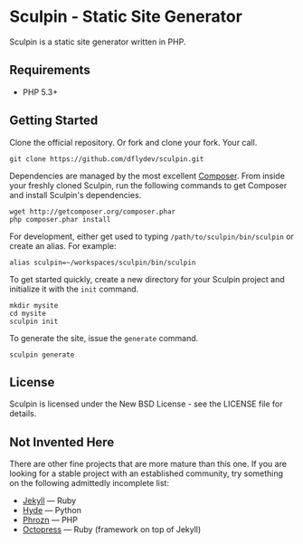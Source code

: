 Sculpin - Static Site Generator
===============================

Sculpin is a static site generator written in PHP.

Requirements
------------

 * PHP 5.3+

Getting Started
---------------

Clone the official repository. Or fork and clone your fork. Your call.

    git clone https://github.com/dflydev/sculpin.git

Dependencies are managed by the most excellent [Composer](http://packagist.org/).
From inside your freshly cloned Sculpin, run the following commands to get
Composer and install Sculpin's dependencies.

    wget http://getcomposer.org/composer.phar
    php composer.phar install

For development, either get used to typing `/path/to/sculpin/bin/sculpin`
or create an alias. For example:

    alias sculpin=~/workspaces/sculpin/bin/sculpin

To get started quickly, create a new directory for your Sculpin project
and initialize it with the `init` command.

    mkdir mysite
    cd mysite
    sculpin init

To generate the site, issue the `generate` command.

    sculpin generate

License
-------

Sculpin is licensed under the New BSD License - see the LICENSE file for details.

Not Invented Here
-----------------

There are other fine projects that are more mature than this one.
If you are looking for a stable project with an established community,
try something on the following admittedly incomplete list:

 * [Jekyll](http://github.com/mojombo/jekyll) &mdash; Ruby
 * [Hyde](http://ringce.com/hyde) &mdash; Python
 * [Phrozn](http://phrozn.info) &mdash; PHP
 * [Octopress](http://octopress.org) &mdash; Ruby (framework on top of Jekyll)
